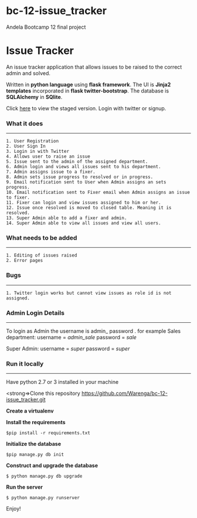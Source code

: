 # bc-12-issue_tracker
Andela Bootcamp 12 final project

# Issue Tracker

An issue tracker application that allows issues to be raised to the correct admin and solved.

Written in <strong>python language</strong> using <strong>flask framework</strong>. The UI is <strong>Jinja2 templates</strong> incorporated in <strong>flask twitter-bootstrap</strong>. The database is <strong>SQLAlchemy</strong> in <strong>SQlite</strong>.


Click <a href="http://saulu.herokuapp.com"> here</a> to view the staged version. Login with twitter or signup.


### What it does
------------------------------------------------

	1. User Registration
	2. User Sign In
	3. Login in with Twitter 
	4. Allows user to raise an issue
	5. Issue sent to the admin of the assigned department.
	6. Admin login and views all issues sent to his department.
	7. Admin assigns issue to a fixer.
	8. Admin sets issue progress to resolved or in progress.
	9. Email notification sent to User when Admin assigns an sets progress.
	10. Email notification sent to Fixer email when Admin assigns an issue to fixer.
	11. Fixer can login and view issues assigned to him or her.
	12. Issue once resolved is moved to closed table. Meaning it is resolved.
	13. Super Admin able to add a fixer and admin.
	14. Super Admin able to view all issues and view all users. 

### What needs to be added
----------------------------------------------

	1. Editing of issues raised
	2. Error pages

### Bugs
----------------------------------------------
	
	1. Twitter login works but cannot view issues as role id is not assigned.

### Admin Login Details
----------------------------------------------
To login as Admin the username is admin_<department> password <department>.
for example Sales department: username = <i>admin_sale</i> password = <i>sale</i>

Super Admin:
username = <i>super</i>
password = <i>super</i>
	

### Run it locally
--------------------------------------------------
Have python 2.7 or 3 installed in your machine

<strong=>Clone this repository</strong>
	https://github.com/Warenga/bc-12-issue_tracker.git

<strong>Create a virtualenv</strong>

<strong>Install the requirements</strong>

	$pip install -r requirements.txt

<strong>Initialize the database</strong>

	$pip manage.py db init

<strong>Construct and upgrade the database</strong>

	$ python manage.py db upgrade

<strong>Run the server</strong>

	$ python manage.py runserver
	

Enjoy!


		

